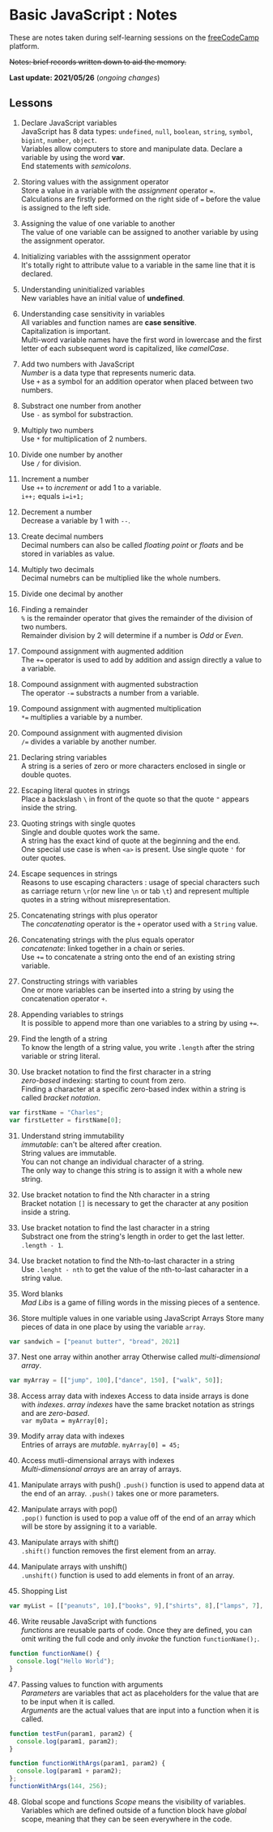 # Basic JavaScript : Notes 
These are notes taken during self-learning sessions on the [freeCodeCamp](https://www.freecodecamp.org) platform.  

~~Notes: brief records written down to aid the memory.~~

**Last update: 2021/05/26** (_ongoing changes_) 

## Lessons

1. Declare JavaScript variables  
JavaScript has 8 data types: `undefined`, `null`, `boolean`, `string`, `symbol`, `bigint`, `number`, `object`.  
Variables allow computers to store and manipulate data.  Declare a variable by using the word **var**.  
End statements with *semicolons*.

2. Storing values with the assignment operator  
Store a value in a variable with the *assignment* operator `=`.  
Calculations are firstly performed on the right side of `=` before the value is assigned to the left side.  

3. Assigning the value of one variable to another  
The value of one variable can be assigned to another variable by using the assignment operator.

4. Initializing variables with the asssignment operator  
It's totally right to attribute value to a variable in the same line that it is declared. 

5. Understanding uninitialized variables  
New variables have an initial value of **undefined**.

6. Understanding case sensitivity in variables  
All variables and function names are **case sensitive**.  
Capitalization is important.  
Multi-word variable names have the first word in lowercase and the first letter of each subsequent word is capitalized, like *camelCase*.

7. Add two numbers with JavaScript  
*Number* is a data type that represents numeric data.  
Use `+` as a symbol for an addition operator when placed between two numbers.  

8. Substract one number from another  
Use `-` as symbol for substraction.  

9. Multiply two numbers  
Use `*` for multiplication of 2 numbers.

10. Divide one number by another  
Use `/` for division.

11. Increment a number  
Use `++` to *increment* or add 1 to a variable.  
`i++;` equals `i=i+1;`

12. Decrement a number  
Decrease a variable by 1 with `--`.  

13. Create decimal numbers  
Decimal numbers can also be called *floating point* or *floats* and be stored in variables as value.  

14. Multiply two decimals  
Decimal numebrs can be multiplied like the whole numbers.  

15. Divide one decimal by another  

16. Finding a remainder  
`%` is the remainder operator that gives the remainder of the division of two numbers.  
Remainder division by 2 will determine if a number is *Odd* or *Even*.  

17. Compound assignment with augmented addition  
The `+=` operator is used to add by addition and assign directly a value to a variable.

18. Compound assignment with augmented substraction  
The operator `-=` substracts a number from a variable.  

19. Compound assignment with augmented multiplication  
`*=` multiplies a variable by a number.  
 
20. Compound assignment with augmented division  
`/=` divides a variable by another number.  

21. Declaring string variables  
A string is a series of zero or more characters enclosed in single or double quotes.

22. Escaping literal quotes in strings  
Place a backslash `\` in front of the quote so that the quote `"` appears inside the string.

23. Quoting strings with single quotes  
Single and double quotes work the same.  
A string has the exact kind of quote at the beginning and the end.  
One special use case is when `<a>` is present. Use single quote `'` for outer quotes.

24. Escape sequences in strings  
Reasons to use escaping characters : usage of special characters such as carriage return `\r`(or new line `\n` or tab `\t`) and represent multiple quotes in a string without misrepresentation.

25. Concatenating strings with plus operator  
The *concatenating* operator is the `+` operator used with a `String` value.

26. Concatenating strings with the plus equals operator  
*concatenate*: linked together in a chain or series.  
Use `+=` to concatenate a string onto the end of an existing string variable.

27. Constructing strings with variables   
One or more variables can be inserted into a string by using the concatenation operator `+`. 

28. Appending variables to strings  
It is possible to append more than one variables to a string by using `+=`.

29. Find the length of a string  
To know the length of a string value, you write `.length` after the string variable or string literal.

30. Use bracket notation to find the first character in a string  
*zero-based* indexing: starting to count from zero.  
Finding a character at a specific zero-based index within a string is called *bracket notation*.  
```javascript
var firstName = "Charles";
var firstLetter = firstName[0];
```  

31. Understand string immutability  
*immutable*: can't be altered after creation.  
String values are immutable.  
You can not change an individual character of a string.  
The only way to change this string is to assign it with a whole new string.

32. Use bracket notation to find the Nth character in a string  
Bracket notation `[]` is necessary to get the character at any position inside a string. 

33. Use bracket notation to find the last character in a string  
Substract one from the string's length in order to get the last letter. `.length - 1`. 

34. Use bracket notation to find the Nth-to-last character in a string  
Use `.lenght - nth` to get the value of the nth-to-last caharacter in a string value.

35. Word blanks  
_Mad Libs_ is a game of filling words in the missing pieces of a sentence.

36. Store multiple values in one variable using JavaScript Arrays
Store many pieces of data in one place by using the variable `array`.
```javascript
var sandwich = ["peanut butter", "bread", 2021]
```

37. Nest one array within another array
Otherwise called *multi-dimensional array*.
```javascript
var myArray = [["jump", 100],["dance", 150], ["walk", 50]];
```

38. Access array data with indexes
Access to data inside arrays is done with *indexes*.
_array indexes_ have the same bracket notation as strings and are *zero-based*.  
`var myData = myArray[0];`

39. Modify array data with indexes  
Entries of arrays are *mutable*.
`myArray[0] = 45;`

40. Access mutli-dimensional arrays with indexes  
*Multi-dimensional arrays* are an array of arrays.

41. Manipulate arrays with push()
`.push()` function is used to append data at the end of an array.
`.push()` takes one or more parameters. 

42. Manipulate arrays with pop()  
`.pop()` function is used to pop a value off of the end of an array which will be store by assigning it to a variable.

43. Manipulate arrays with shift()  
`.shift()` function removes the first element from an array.

44. Manipulate arrays with unshift()  
`.unshift()` function is used to add elements in front of an array. 

45. Shopping List  
```javascript
var myList = [["peanuts", 10],["books", 9],["shirts", 8],["lamps", 7],["shoes", 7],["watches", 6]];
```

46. Write reusable JavaScript with functions  
*functions* are reusable parts of code.
Once they are defined, you can omit writing the full code and only *invoke* the function `functionName();`.  
```javascript
function functionName() {
  console.log("Hello World");
}
```

47. Passing values to function with arguments  
*Parameters* are variables that act as placeholders for the value that are to be input when it is called.   
*Arguments* are the actual values that are input into a function when it is called.  
```javascript
function testFun(param1, param2) {
  console.log(param1, param2);
}
```
```javascript
function functionWithArgs(param1, param2) {
  console.log(param1 + param2);
};
functionWithArgs(144, 256);
```

48. Global scope and functions
*Scope* means the visibility of variables.  
Variables which are defined outside of a function block have *global* scope, meaning that they can be seen everywhere in the code.  

